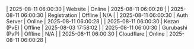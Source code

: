 | 2025-08-11 06:00:30 | Website | Online | 2025-08-11 06:00:28 |
| 2025-08-11 06:00:30 | Registration | Offline | N/A |
| 2025-08-11 06:00:30 | Auth Server | Online | 2025-08-11 06:00:28 |
| 2025-08-11 06:00:30 | Kezan (PvE) | Offline | 2025-08-03 17:58:02 |
| 2025-08-11 06:00:30 | Gurubashi (PvP) | Offline | N/A |
| 2025-08-11 06:00:30 | Cloudflare | Online | 2025-08-11 06:00:28 |
